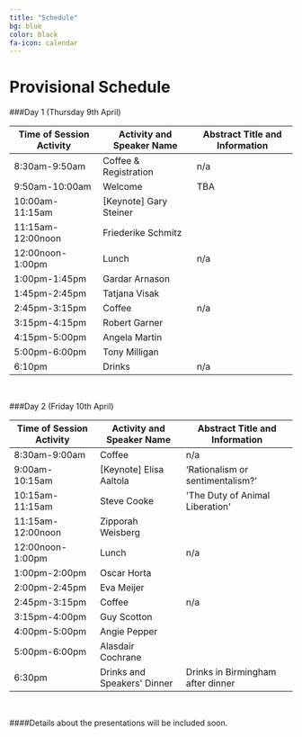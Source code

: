 ```yaml
---
title: "Schedule"
bg: blue
color: black
fa-icon: calendar
---
```


# Provisional Schedule

###Day 1 (Thursday 9th April)


Time of Session Activity |  Activity and Speaker Name |  Abstract Title and Information
------------- | ------------ | ------------
8:30am-9:50am		|	Coffee & Registration		|	n/a
9:50am-10:00am		|	Welcome		|	TBA
10:00am-11:15am		|	[Keynote] Gary Steiner	|	
11:15am-12:00noon 	|	Friederike Schmitz 		|	
12:00noon-1:00pm 	|	Lunch		|	n/a
1:00pm-1:45pm		|	Gardar Arnason		|	
1:45pm-2:45pm		|	Tatjana Visak		|	
2:45pm-3:15pm		|	Coffee		|	n/a
3:15pm-4:15pm		|	Robert Garner		|	
4:15pm-5:00pm		|	Angela Martin		|	
5:00pm-6:00pm		|	Tony Milligan		|	
6:10pm				|	Drinks		|	n/a



&nbsp;

###Day 2 (Friday 10th April)

Time of Session Activity |  Activity and Speaker Name | Abstract Title and Information
------------- | ----------------- | ------------
8:30am-9:00am		|		Coffee |	n/a
9:00am-10:15am	|	[Keynote] Elisa Aaltola	|	‘Rationalism or sentimentalism?’
10:15am-11:15am		|	Steve Cooke	|	'The Duty of Animal Liberation'
11:15am-12:00noon 	|	Zipporah Weisberg	|	
12:00noon-1:00pm  	|	Lunch	|	n/a
1:00pm-2:00pm		|	Oscar Horta	|	
2:00pm-2:45pm		|	Eva Meijer |	
2:45pm-3:15pm		|	Coffee |	n/a
3:15pm-4:00pm		|	Guy Scotton	|	
4:00pm-5:00pm		|	Angie Pepper |	
5:00pm-6:00pm		|	Alasdair Cochrane	|	
6:30pm				|	Drinks and Speakers' Dinner	|	Drinks in Birmingham after dinner


&nbsp;

####Details about the presentations will be included soon.

